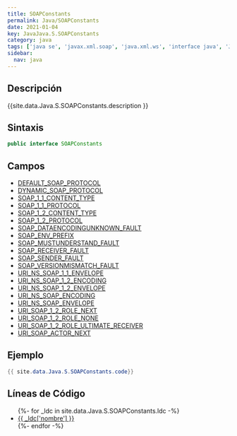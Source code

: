 ```yaml
---
title: SOAPConstants
permalink: Java/SOAPConstants
date: 2021-01-04
key: JavaJava.S.SOAPConstants
category: java
tags: ['java se', 'javax.xml.soap', 'java.xml.ws', 'interface java', 'Java 1.6']
sidebar: 
  nav: java
---
```


## Descripción
{{site.data.Java.S.SOAPConstants.description }}

## Sintaxis
~~~java
public interface SOAPConstants
~~~

## Campos
* [DEFAULT_SOAP_PROTOCOL](/Java/SOAPConstants/DEFAULT_SOAP_PROTOCOL)
* [DYNAMIC_SOAP_PROTOCOL](/Java/SOAPConstants/DYNAMIC_SOAP_PROTOCOL)
* [SOAP_1_1_CONTENT_TYPE](/Java/SOAPConstants/SOAP_1_1_CONTENT_TYPE)
* [SOAP_1_1_PROTOCOL](/Java/SOAPConstants/SOAP_1_1_PROTOCOL)
* [SOAP_1_2_CONTENT_TYPE](/Java/SOAPConstants/SOAP_1_2_CONTENT_TYPE)
* [SOAP_1_2_PROTOCOL](/Java/SOAPConstants/SOAP_1_2_PROTOCOL)
* [SOAP_DATAENCODINGUNKNOWN_FAULT](/Java/SOAPConstants/SOAP_DATAENCODINGUNKNOWN_FAULT)
* [SOAP_ENV_PREFIX](/Java/SOAPConstants/SOAP_ENV_PREFIX)
* [SOAP_MUSTUNDERSTAND_FAULT](/Java/SOAPConstants/SOAP_MUSTUNDERSTAND_FAULT)
* [SOAP_RECEIVER_FAULT](/Java/SOAPConstants/SOAP_RECEIVER_FAULT)
* [SOAP_SENDER_FAULT](/Java/SOAPConstants/SOAP_SENDER_FAULT)
* [SOAP_VERSIONMISMATCH_FAULT](/Java/SOAPConstants/SOAP_VERSIONMISMATCH_FAULT)
* [URI_NS_SOAP_1_1_ENVELOPE](/Java/SOAPConstants/URI_NS_SOAP_1_1_ENVELOPE)
* [URI_NS_SOAP_1_2_ENCODING](/Java/SOAPConstants/URI_NS_SOAP_1_2_ENCODING)
* [URI_NS_SOAP_1_2_ENVELOPE](/Java/SOAPConstants/URI_NS_SOAP_1_2_ENVELOPE)
* [URI_NS_SOAP_ENCODING](/Java/SOAPConstants/URI_NS_SOAP_ENCODING)
* [URI_NS_SOAP_ENVELOPE](/Java/SOAPConstants/URI_NS_SOAP_ENVELOPE)
* [URI_SOAP_1_2_ROLE_NEXT](/Java/SOAPConstants/URI_SOAP_1_2_ROLE_NEXT)
* [URI_SOAP_1_2_ROLE_NONE](/Java/SOAPConstants/URI_SOAP_1_2_ROLE_NONE)
* [URI_SOAP_1_2_ROLE_ULTIMATE_RECEIVER](/Java/SOAPConstants/URI_SOAP_1_2_ROLE_ULTIMATE_RECEIVER)
* [URI_SOAP_ACTOR_NEXT](/Java/SOAPConstants/URI_SOAP_ACTOR_NEXT)

## Ejemplo
~~~java
{{ site.data.Java.S.SOAPConstants.code}}
~~~

## Líneas de Código
<ul>
{%- for _ldc in site.data.Java.S.SOAPConstants.ldc -%}
   <li>
       <a href="{{_ldc['url'] }}">{{ _ldc['nombre'] }}</a>
   </li>
{%- endfor -%}
</ul>

